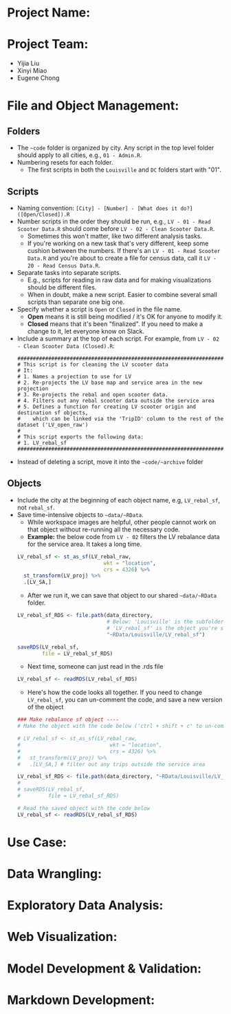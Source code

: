 # Project Name:


# Project Team:

* Yijia Liu
* Xinyi Miao
* Eugene Chong

# File and Object Management:

## Folders

* The `~code` folder is organized by city. Any script in the top level folder should apply to all cities, e.g., `01 - Admin.R`.
* Numbering resets for each folder.
  * The first scripts in both the `Louisville` and `DC` folders start with "01".

## Scripts

* Naming convention: `[City] - [Number] - [What does it do?] ([Open/Closed]).R`
* Number scripts in the order they should be run, e.g., `LV - 01 - Read Scooter Data.R` should come before `LV - 02 - Clean Scooter Data.R`.
  * Sometimes this won't matter, like two different analysis tasks.
  * If you're working on a new task that's very different, keep some cushion between the numbers. If there's an `LV - 01 - Read Scooter Data.R` and you're about to create a file for census data, call it `LV - 20 - Read Census Data.R`.
* Separate tasks into separate scripts.
  * E.g., scripts for reading in raw data and for making visualizations should be different files.
  * When in doubt, make a new script. Easier to combine several small scripts than separate one big one.
* Specify whether a script is `Open` or `Closed` in the file name. 
  * **Open** means it is still being modified / it's OK for anyone to modify it.
  * **Closed** means that it's been "finalized". If you need to make a change to it, let everyone know on Slack.
* Include a summary at the top of each script.  For example, from `LV - 02 - Clean Scooter Data (Closed).R`:
  ```
  ##########################################################################
  # This script is for cleaning the LV scooter data
  # It:
  # 1. Names a projection to use for LV
  # 2. Re-projects the LV base map and service area in the new projection
  # 3. Re-projects the rebal and open scooter data.
  # 4. Filters out any rebal scooter data outside the service area
  # 5. Defines a function for creating LV scooter origin and destination sf objects, 
  #    which can be linked via the 'TripID' column to the rest of the dataset ('LV_open_raw')
  #
  # This script exports the following data:
  # 1. LV_rebal_sf
  ##########################################################################
  ```
* Instead of deleting a script, move it into the `~code/~archive` folder

## Objects

* Include the city at the beginning of each object name, e.g, `LV_rebal_sf`, not `rebal_sf`.
* Save time-intensive objects to `~data/~RData`.
  * While workspace images are helpful, other people cannot work on that object without re-running all the necessary code.
  * **Example:** the below code from `LV - 02` filters the LV rebalance data for the service area. It takes a long time.
  ```r
  LV_rebal_sf <- st_as_sf(LV_rebal_raw,
                              wkt = "location",
                              crs = 4326) %>%
    st_transform(LV_proj) %>%
    .[LV_SA,]
  ```
  * After we run it, we can save that object to our shared `~data/~RData` folder.
  ```r
  LV_rebal_sf_RDS <- file.path(data_directory, 
                               # Below: 'Louisville' is the subfolder. 
                               # 'LV_rebal_sf' is the object you're saving
                               "~RData/Louisville/LV_rebal_sf") 
  
  saveRDS(LV_rebal_sf,
          file = LV_rebal_sf_RDS)
  ```
  * Next time, someone can just read in the .rds file
  ```r
  LV_rebal_sf <- readRDS(LV_rebal_sf_RDS)
  ```
  * Here's how the code looks all together. If you need to change `LV_rebal_sf`, you can un-comment the code, and save a new version of the object
  ```r
  ### Make rebalance sf object ----
  # Make the object with the code below ('ctrl + shift + c' to un-comment multiple lines at once)
  
  # LV_rebal_sf <- st_as_sf(LV_rebal_raw,
  #                             wkt = "location",
  #                             crs = 4326) %>% 
  #   st_transform(LV_proj) %>% 
  #   .[LV_SA,] # filter out any trips outside the service area
  
  LV_rebal_sf_RDS <- file.path(data_directory, "~RData/Louisville/LV_rebal_sf")
  # 
  # saveRDS(LV_rebal_sf,
  #         file = LV_rebal_sf_RDS)
  
  # Read the saved object with the code below
  LV_rebal_sf <- readRDS(LV_rebal_sf_RDS)
  ```

# Use Case:

# Data Wrangling:

# Exploratory Data Analysis:

# Web Visualization:

# Model Development & Validation:

# Markdown Development: